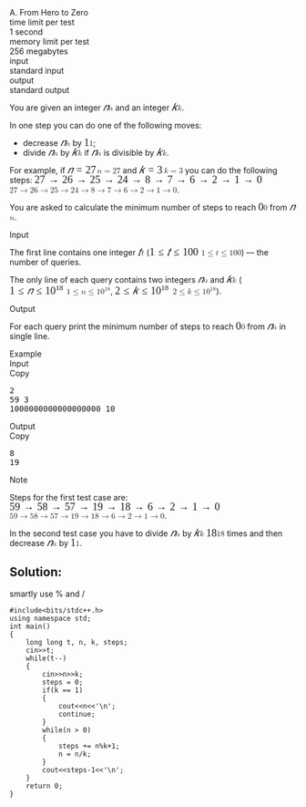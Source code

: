 <div class="header"><div class="title">A. From Hero to Zero</div><div class="time-limit"><div class="property-title">time limit per test</div>1 second</div><div class="memory-limit"><div class="property-title">memory limit per test</div>256 megabytes</div><div class="input-file"><div class="property-title">input</div>standard input</div><div class="output-file"><div class="property-title">output</div>standard output</div></div><div><p>You are given an integer <span class="MathJax_Preview" style="color: inherit;"></span><span class="MathJax" id="MathJax-Element-1-Frame" tabindex="0" style="position: relative;" data-mathml="<math xmlns=&quot;http://www.w3.org/1998/Math/MathML&quot;><mi>n</mi></math>" role="presentation"><nobr aria-hidden="true"><span class="math" id="MathJax-Span-1" style="width: 0.652em; display: inline-block;"><span style="display: inline-block; position: relative; width: 0.487em; height: 0px; font-size: 132%;"><span style="position: absolute; clip: rect(2.048em, 1000.46em, 2.822em, -1000em); top: -2.652em; left: 0em;"><span class="mrow" id="MathJax-Span-2"><span class="mi" id="MathJax-Span-3" style="font-family: STIXGeneral; font-style: italic;">𝑛</span></span><span style="display: inline-block; width: 0px; height: 2.652em;"></span></span></span><span style="display: inline-block; overflow: hidden; vertical-align: -0.082em; border-left: 0px solid; width: 0px; height: 0.736em;"></span></span></nobr><span class="MJX_Assistive_MathML" role="presentation"><math xmlns="http://www.w3.org/1998/Math/MathML"><mi>n</mi></math></span></span><script type="math/tex" id="MathJax-Element-1">n</script> and an integer <span class="MathJax_Preview" style="color: inherit;"></span><span class="MathJax" id="MathJax-Element-2-Frame" tabindex="0" style="position: relative;" data-mathml="<math xmlns=&quot;http://www.w3.org/1998/Math/MathML&quot;><mi>k</mi></math>" role="presentation"><nobr aria-hidden="true"><span class="math" id="MathJax-Span-4" style="width: 0.76em; display: inline-block;"><span style="display: inline-block; position: relative; width: 0.541em; height: 0px; font-size: 132%;"><span style="position: absolute; clip: rect(1.821em, 1000.53em, 2.825em, -1000em); top: -2.652em; left: 0em;"><span class="mrow" id="MathJax-Span-5"><span class="mi" id="MathJax-Span-6" style="font-family: STIXGeneral; font-style: italic;">𝑘</span></span><span style="display: inline-block; width: 0px; height: 2.652em;"></span></span></span><span style="display: inline-block; overflow: hidden; vertical-align: -0.086em; border-left: 0px solid; width: 0px; height: 1.039em;"></span></span></nobr><span class="MJX_Assistive_MathML" role="presentation"><math xmlns="http://www.w3.org/1998/Math/MathML"><mi>k</mi></math></span></span><script type="math/tex" id="MathJax-Element-2">k</script>.</p><p>In one step you can do one of the following moves: </p><ul> <li> decrease <span class="MathJax_Preview" style="color: inherit;"></span><span class="MathJax" id="MathJax-Element-3-Frame" tabindex="0" style="position: relative;" data-mathml="<math xmlns=&quot;http://www.w3.org/1998/Math/MathML&quot;><mi>n</mi></math>" role="presentation"><nobr aria-hidden="true"><span class="math" id="MathJax-Span-7" style="width: 0.652em; display: inline-block;"><span style="display: inline-block; position: relative; width: 0.487em; height: 0px; font-size: 132%;"><span style="position: absolute; clip: rect(2.048em, 1000.46em, 2.822em, -1000em); top: -2.652em; left: 0em;"><span class="mrow" id="MathJax-Span-8"><span class="mi" id="MathJax-Span-9" style="font-family: STIXGeneral; font-style: italic;">𝑛</span></span><span style="display: inline-block; width: 0px; height: 2.652em;"></span></span></span><span style="display: inline-block; overflow: hidden; vertical-align: -0.082em; border-left: 0px solid; width: 0px; height: 0.736em;"></span></span></nobr><span class="MJX_Assistive_MathML" role="presentation"><math xmlns="http://www.w3.org/1998/Math/MathML"><mi>n</mi></math></span></span><script type="math/tex" id="MathJax-Element-3">n</script> by <span class="MathJax_Preview" style="color: inherit;"></span><span class="MathJax" id="MathJax-Element-4-Frame" tabindex="0" style="position: relative;" data-mathml="<math xmlns=&quot;http://www.w3.org/1998/Math/MathML&quot;><mn>1</mn></math>" role="presentation"><nobr aria-hidden="true"><span class="math" id="MathJax-Span-10" style="width: 0.652em; display: inline-block;"><span style="display: inline-block; position: relative; width: 0.487em; height: 0px; font-size: 132%;"><span style="position: absolute; clip: rect(1.813em, 1000.38em, 2.814em, -1000em); top: -2.652em; left: 0em;"><span class="mrow" id="MathJax-Span-11"><span class="mn" id="MathJax-Span-12" style="font-family: STIXGeneral;">1</span></span><span style="display: inline-block; width: 0px; height: 2.652em;"></span></span></span><span style="display: inline-block; overflow: hidden; vertical-align: -0.071em; border-left: 0px solid; width: 0px; height: 1.035em;"></span></span></nobr><span class="MJX_Assistive_MathML" role="presentation"><math xmlns="http://www.w3.org/1998/Math/MathML"><mn>1</mn></math></span></span><script type="math/tex" id="MathJax-Element-4">1</script>; </li><li> divide <span class="MathJax_Preview" style="color: inherit;"></span><span class="MathJax" id="MathJax-Element-5-Frame" tabindex="0" style="position: relative;" data-mathml="<math xmlns=&quot;http://www.w3.org/1998/Math/MathML&quot;><mi>n</mi></math>" role="presentation"><nobr aria-hidden="true"><span class="math" id="MathJax-Span-13" style="width: 0.652em; display: inline-block;"><span style="display: inline-block; position: relative; width: 0.487em; height: 0px; font-size: 132%;"><span style="position: absolute; clip: rect(2.048em, 1000.46em, 2.822em, -1000em); top: -2.652em; left: 0em;"><span class="mrow" id="MathJax-Span-14"><span class="mi" id="MathJax-Span-15" style="font-family: STIXGeneral; font-style: italic;">𝑛</span></span><span style="display: inline-block; width: 0px; height: 2.652em;"></span></span></span><span style="display: inline-block; overflow: hidden; vertical-align: -0.082em; border-left: 0px solid; width: 0px; height: 0.736em;"></span></span></nobr><span class="MJX_Assistive_MathML" role="presentation"><math xmlns="http://www.w3.org/1998/Math/MathML"><mi>n</mi></math></span></span><script type="math/tex" id="MathJax-Element-5">n</script> by <span class="MathJax_Preview" style="color: inherit;"></span><span class="MathJax" id="MathJax-Element-6-Frame" tabindex="0" style="position: relative;" data-mathml="<math xmlns=&quot;http://www.w3.org/1998/Math/MathML&quot;><mi>k</mi></math>" role="presentation"><nobr aria-hidden="true"><span class="math" id="MathJax-Span-16" style="width: 0.76em; display: inline-block;"><span style="display: inline-block; position: relative; width: 0.541em; height: 0px; font-size: 132%;"><span style="position: absolute; clip: rect(1.821em, 1000.53em, 2.825em, -1000em); top: -2.652em; left: 0em;"><span class="mrow" id="MathJax-Span-17"><span class="mi" id="MathJax-Span-18" style="font-family: STIXGeneral; font-style: italic;">𝑘</span></span><span style="display: inline-block; width: 0px; height: 2.652em;"></span></span></span><span style="display: inline-block; overflow: hidden; vertical-align: -0.086em; border-left: 0px solid; width: 0px; height: 1.039em;"></span></span></nobr><span class="MJX_Assistive_MathML" role="presentation"><math xmlns="http://www.w3.org/1998/Math/MathML"><mi>k</mi></math></span></span><script type="math/tex" id="MathJax-Element-6">k</script> if <span class="MathJax_Preview" style="color: inherit;"></span><span class="MathJax" id="MathJax-Element-7-Frame" tabindex="0" style="position: relative;" data-mathml="<math xmlns=&quot;http://www.w3.org/1998/Math/MathML&quot;><mi>n</mi></math>" role="presentation"><nobr aria-hidden="true"><span class="math" id="MathJax-Span-19" style="width: 0.652em; display: inline-block;"><span style="display: inline-block; position: relative; width: 0.487em; height: 0px; font-size: 132%;"><span style="position: absolute; clip: rect(2.048em, 1000.46em, 2.822em, -1000em); top: -2.652em; left: 0em;"><span class="mrow" id="MathJax-Span-20"><span class="mi" id="MathJax-Span-21" style="font-family: STIXGeneral; font-style: italic;">𝑛</span></span><span style="display: inline-block; width: 0px; height: 2.652em;"></span></span></span><span style="display: inline-block; overflow: hidden; vertical-align: -0.082em; border-left: 0px solid; width: 0px; height: 0.736em;"></span></span></nobr><span class="MJX_Assistive_MathML" role="presentation"><math xmlns="http://www.w3.org/1998/Math/MathML"><mi>n</mi></math></span></span><script type="math/tex" id="MathJax-Element-7">n</script> is divisible by <span class="MathJax_Preview" style="color: inherit;"></span><span class="MathJax" id="MathJax-Element-8-Frame" tabindex="0" style="position: relative;" data-mathml="<math xmlns=&quot;http://www.w3.org/1998/Math/MathML&quot;><mi>k</mi></math>" role="presentation"><nobr aria-hidden="true"><span class="math" id="MathJax-Span-22" style="width: 0.76em; display: inline-block;"><span style="display: inline-block; position: relative; width: 0.541em; height: 0px; font-size: 132%;"><span style="position: absolute; clip: rect(1.821em, 1000.53em, 2.825em, -1000em); top: -2.652em; left: 0em;"><span class="mrow" id="MathJax-Span-23"><span class="mi" id="MathJax-Span-24" style="font-family: STIXGeneral; font-style: italic;">𝑘</span></span><span style="display: inline-block; width: 0px; height: 2.652em;"></span></span></span><span style="display: inline-block; overflow: hidden; vertical-align: -0.086em; border-left: 0px solid; width: 0px; height: 1.039em;"></span></span></nobr><span class="MJX_Assistive_MathML" role="presentation"><math xmlns="http://www.w3.org/1998/Math/MathML"><mi>k</mi></math></span></span><script type="math/tex" id="MathJax-Element-8">k</script>. </li></ul><p>For example, if <span class="MathJax_Preview" style="color: inherit;"></span><span class="MathJax" id="MathJax-Element-9-Frame" tabindex="0" style="position: relative;" data-mathml="<math xmlns=&quot;http://www.w3.org/1998/Math/MathML&quot;><mi>n</mi><mo>=</mo><mn>27</mn></math>" role="presentation"><nobr aria-hidden="true"><span class="math" id="MathJax-Span-25" style="width: 3.736em; display: inline-block;"><span style="display: inline-block; position: relative; width: 2.814em; height: 0px; font-size: 132%;"><span style="position: absolute; clip: rect(1.813em, 1002.76em, 2.822em, -1000em); top: -2.652em; left: 0em;"><span class="mrow" id="MathJax-Span-26"><span class="mi" id="MathJax-Span-27" style="font-family: STIXGeneral; font-style: italic;">𝑛</span><span class="mo" id="MathJax-Span-28" style="font-family: STIXGeneral; padding-left: 0.313em;">=</span><span class="mn" id="MathJax-Span-29" style="font-family: STIXGeneral; padding-left: 0.313em;">27</span></span><span style="display: inline-block; width: 0px; height: 2.652em;"></span></span></span><span style="display: inline-block; overflow: hidden; vertical-align: -0.082em; border-left: 0px solid; width: 0px; height: 1.046em;"></span></span></nobr><span class="MJX_Assistive_MathML" role="presentation"><math xmlns="http://www.w3.org/1998/Math/MathML"><mi>n</mi><mo>=</mo><mn>27</mn></math></span></span><script type="math/tex" id="MathJax-Element-9">n = 27</script> and <span class="MathJax_Preview" style="color: inherit;"></span><span class="MathJax" id="MathJax-Element-10-Frame" tabindex="0" style="position: relative;" data-mathml="<math xmlns=&quot;http://www.w3.org/1998/Math/MathML&quot;><mi>k</mi><mo>=</mo><mn>3</mn></math>" role="presentation"><nobr aria-hidden="true"><span class="math" id="MathJax-Span-30" style="width: 3.141em; display: inline-block;"><span style="display: inline-block; position: relative; width: 2.381em; height: 0px; font-size: 132%;"><span style="position: absolute; clip: rect(1.813em, 1002.31em, 2.828em, -1000em); top: -2.652em; left: 0em;"><span class="mrow" id="MathJax-Span-31"><span class="mi" id="MathJax-Span-32" style="font-family: STIXGeneral; font-style: italic;">𝑘</span><span class="mo" id="MathJax-Span-33" style="font-family: STIXGeneral; padding-left: 0.313em;">=</span><span class="mn" id="MathJax-Span-34" style="font-family: STIXGeneral; padding-left: 0.313em;">3</span></span><span style="display: inline-block; width: 0px; height: 2.652em;"></span></span></span><span style="display: inline-block; overflow: hidden; vertical-align: -0.09em; border-left: 0px solid; width: 0px; height: 1.054em;"></span></span></nobr><span class="MJX_Assistive_MathML" role="presentation"><math xmlns="http://www.w3.org/1998/Math/MathML"><mi>k</mi><mo>=</mo><mn>3</mn></math></span></span><script type="math/tex" id="MathJax-Element-10">k = 3</script> you can do the following steps: <span class="MathJax_Preview" style="color: inherit;"></span><span class="MathJax" id="MathJax-Element-11-Frame" tabindex="0" style="position: relative;" data-mathml="<math xmlns=&quot;http://www.w3.org/1998/Math/MathML&quot;><mn>27</mn><mo stretchy=&quot;false&quot;>&amp;#x2192;</mo><mn>26</mn><mo stretchy=&quot;false&quot;>&amp;#x2192;</mo><mn>25</mn><mo stretchy=&quot;false&quot;>&amp;#x2192;</mo><mn>24</mn><mo stretchy=&quot;false&quot;>&amp;#x2192;</mo><mn>8</mn><mo stretchy=&quot;false&quot;>&amp;#x2192;</mo><mn>7</mn><mo stretchy=&quot;false&quot;>&amp;#x2192;</mo><mn>6</mn><mo stretchy=&quot;false&quot;>&amp;#x2192;</mo><mn>2</mn><mo stretchy=&quot;false&quot;>&amp;#x2192;</mo><mn>1</mn><mo stretchy=&quot;false&quot;>&amp;#x2192;</mo><mn>0</mn></math>" role="presentation"><nobr aria-hidden="true"><span class="math" id="MathJax-Span-35" style="width: 27.384em; display: inline-block;"><span style="display: inline-block; position: relative; width: 20.725em; height: 0px; font-size: 132%;"><span style="position: absolute; clip: rect(1.801em, 1020.7em, 2.828em, -1000em); top: -2.652em; left: 0em;"><span class="mrow" id="MathJax-Span-36"><span class="mn" id="MathJax-Span-37" style="font-family: STIXGeneral;">27</span><span class="mo" id="MathJax-Span-38" style="font-family: STIXGeneral; padding-left: 0.313em;">→</span><span class="mn" id="MathJax-Span-39" style="font-family: STIXGeneral; padding-left: 0.313em;">26</span><span class="mo" id="MathJax-Span-40" style="font-family: STIXGeneral; padding-left: 0.313em;">→</span><span class="mn" id="MathJax-Span-41" style="font-family: STIXGeneral; padding-left: 0.313em;">25</span><span class="mo" id="MathJax-Span-42" style="font-family: STIXGeneral; padding-left: 0.313em;">→</span><span class="mn" id="MathJax-Span-43" style="font-family: STIXGeneral; padding-left: 0.313em;">24</span><span class="mo" id="MathJax-Span-44" style="font-family: STIXGeneral; padding-left: 0.313em;">→</span><span class="mn" id="MathJax-Span-45" style="font-family: STIXGeneral; padding-left: 0.313em;">8</span><span class="mo" id="MathJax-Span-46" style="font-family: STIXGeneral; padding-left: 0.313em;">→</span><span class="mn" id="MathJax-Span-47" style="font-family: STIXGeneral; padding-left: 0.313em;">7</span><span class="mo" id="MathJax-Span-48" style="font-family: STIXGeneral; padding-left: 0.313em;">→</span><span class="mn" id="MathJax-Span-49" style="font-family: STIXGeneral; padding-left: 0.313em;">6</span><span class="mo" id="MathJax-Span-50" style="font-family: STIXGeneral; padding-left: 0.313em;">→</span><span class="mn" id="MathJax-Span-51" style="font-family: STIXGeneral; padding-left: 0.313em;">2</span><span class="mo" id="MathJax-Span-52" style="font-family: STIXGeneral; padding-left: 0.313em;">→</span><span class="mn" id="MathJax-Span-53" style="font-family: STIXGeneral; padding-left: 0.313em;">1</span><span class="mo" id="MathJax-Span-54" style="font-family: STIXGeneral; padding-left: 0.313em;">→</span><span class="mn" id="MathJax-Span-55" style="font-family: STIXGeneral; padding-left: 0.313em;">0</span></span><span style="display: inline-block; width: 0px; height: 2.652em;"></span></span></span><span style="display: inline-block; overflow: hidden; vertical-align: -0.09em; border-left: 0px solid; width: 0px; height: 1.069em;"></span></span></nobr><span class="MJX_Assistive_MathML" role="presentation"><math xmlns="http://www.w3.org/1998/Math/MathML"><mn>27</mn><mo stretchy="false">→</mo><mn>26</mn><mo stretchy="false">→</mo><mn>25</mn><mo stretchy="false">→</mo><mn>24</mn><mo stretchy="false">→</mo><mn>8</mn><mo stretchy="false">→</mo><mn>7</mn><mo stretchy="false">→</mo><mn>6</mn><mo stretchy="false">→</mo><mn>2</mn><mo stretchy="false">→</mo><mn>1</mn><mo stretchy="false">→</mo><mn>0</mn></math></span></span><script type="math/tex" id="MathJax-Element-11">27 \rightarrow 26 \rightarrow 25 \rightarrow 24 \rightarrow 8 \rightarrow 7 \rightarrow 6 \rightarrow 2 \rightarrow 1 \rightarrow 0</script>.</p><p>You are asked to calculate the minimum number of steps to reach <span class="MathJax_Preview" style="color: inherit;"></span><span class="MathJax" id="MathJax-Element-12-Frame" tabindex="0" style="position: relative;" data-mathml="<math xmlns=&quot;http://www.w3.org/1998/Math/MathML&quot;><mn>0</mn></math>" role="presentation"><nobr aria-hidden="true"><span class="math" id="MathJax-Span-56" style="width: 0.652em; display: inline-block;"><span style="display: inline-block; position: relative; width: 0.487em; height: 0px; font-size: 132%;"><span style="position: absolute; clip: rect(1.813em, 1000.46em, 2.828em, -1000em); top: -2.652em; left: 0em;"><span class="mrow" id="MathJax-Span-57"><span class="mn" id="MathJax-Span-58" style="font-family: STIXGeneral;">0</span></span><span style="display: inline-block; width: 0px; height: 2.652em;"></span></span></span><span style="display: inline-block; overflow: hidden; vertical-align: -0.09em; border-left: 0px solid; width: 0px; height: 1.054em;"></span></span></nobr><span class="MJX_Assistive_MathML" role="presentation"><math xmlns="http://www.w3.org/1998/Math/MathML"><mn>0</mn></math></span></span><script type="math/tex" id="MathJax-Element-12">0</script> from <span class="MathJax_Preview" style="color: inherit;"></span><span class="MathJax" id="MathJax-Element-13-Frame" tabindex="0" style="position: relative;" data-mathml="<math xmlns=&quot;http://www.w3.org/1998/Math/MathML&quot;><mi>n</mi></math>" role="presentation"><nobr aria-hidden="true"><span class="math" id="MathJax-Span-59" style="width: 0.652em; display: inline-block;"><span style="display: inline-block; position: relative; width: 0.487em; height: 0px; font-size: 132%;"><span style="position: absolute; clip: rect(2.048em, 1000.46em, 2.822em, -1000em); top: -2.652em; left: 0em;"><span class="mrow" id="MathJax-Span-60"><span class="mi" id="MathJax-Span-61" style="font-family: STIXGeneral; font-style: italic;">𝑛</span></span><span style="display: inline-block; width: 0px; height: 2.652em;"></span></span></span><span style="display: inline-block; overflow: hidden; vertical-align: -0.082em; border-left: 0px solid; width: 0px; height: 0.736em;"></span></span></nobr><span class="MJX_Assistive_MathML" role="presentation"><math xmlns="http://www.w3.org/1998/Math/MathML"><mi>n</mi></math></span></span><script type="math/tex" id="MathJax-Element-13">n</script>. </p></div><div class="input-specification"><div class="section-title">Input</div><p>The first line contains one integer <span class="MathJax_Preview" style="color: inherit;"></span><span class="MathJax" id="MathJax-Element-14-Frame" tabindex="0" style="position: relative;" data-mathml="<math xmlns=&quot;http://www.w3.org/1998/Math/MathML&quot;><mi>t</mi></math>" role="presentation"><nobr aria-hidden="true"><span class="math" id="MathJax-Span-62" style="width: 0.436em; display: inline-block;"><span style="display: inline-block; position: relative; width: 0.325em; height: 0px; font-size: 132%;"><span style="position: absolute; clip: rect(1.922em, 1000.3em, 2.823em, -1000em); top: -2.652em; left: 0em;"><span class="mrow" id="MathJax-Span-63"><span class="mi" id="MathJax-Span-64" style="font-family: STIXGeneral; font-style: italic;">𝑡</span></span><span style="display: inline-block; width: 0px; height: 2.652em;"></span></span></span><span style="display: inline-block; overflow: hidden; vertical-align: -0.083em; border-left: 0px solid; width: 0px; height: 0.903em;"></span></span></nobr><span class="MJX_Assistive_MathML" role="presentation"><math xmlns="http://www.w3.org/1998/Math/MathML"><mi>t</mi></math></span></span><script type="math/tex" id="MathJax-Element-14">t</script> (<span class="MathJax_Preview" style="color: inherit;"></span><span class="MathJax" id="MathJax-Element-15-Frame" tabindex="0" style="position: relative;" data-mathml="<math xmlns=&quot;http://www.w3.org/1998/Math/MathML&quot;><mn>1</mn><mo>&amp;#x2264;</mo><mi>t</mi><mo>&amp;#x2264;</mo><mn>100</mn></math>" role="presentation"><nobr aria-hidden="true"><span class="math" id="MathJax-Span-65" style="width: 6.496em; display: inline-block;"><span style="display: inline-block; position: relative; width: 4.924em; height: 0px; font-size: 132%;"><span style="position: absolute; clip: rect(1.813em, 1004.9em, 2.917em, -1000em); top: -2.652em; left: 0em;"><span class="mrow" id="MathJax-Span-66"><span class="mn" id="MathJax-Span-67" style="font-family: STIXGeneral;">1</span><span class="mo" id="MathJax-Span-68" style="font-family: STIXGeneral; padding-left: 0.313em;">≤</span><span class="mi" id="MathJax-Span-69" style="font-family: STIXGeneral; font-style: italic; padding-left: 0.313em;">𝑡</span><span class="mo" id="MathJax-Span-70" style="font-family: STIXGeneral; padding-left: 0.313em;">≤</span><span class="mn" id="MathJax-Span-71" style="font-family: STIXGeneral; padding-left: 0.313em;">100</span></span><span style="display: inline-block; width: 0px; height: 2.652em;"></span></span></span><span style="display: inline-block; overflow: hidden; vertical-align: -0.207em; border-left: 0px solid; width: 0px; height: 1.171em;"></span></span></nobr><span class="MJX_Assistive_MathML" role="presentation"><math xmlns="http://www.w3.org/1998/Math/MathML"><mn>1</mn><mo>≤</mo><mi>t</mi><mo>≤</mo><mn>100</mn></math></span></span><script type="math/tex" id="MathJax-Element-15">1 \le t \le 100</script>) — the number of queries.</p><p>The only line of each query contains two integers <span class="MathJax_Preview" style="color: inherit;"></span><span class="MathJax" id="MathJax-Element-16-Frame" tabindex="0" style="position: relative;" data-mathml="<math xmlns=&quot;http://www.w3.org/1998/Math/MathML&quot;><mi>n</mi></math>" role="presentation"><nobr aria-hidden="true"><span class="math" id="MathJax-Span-72" style="width: 0.652em; display: inline-block;"><span style="display: inline-block; position: relative; width: 0.487em; height: 0px; font-size: 132%;"><span style="position: absolute; clip: rect(2.048em, 1000.46em, 2.822em, -1000em); top: -2.652em; left: 0em;"><span class="mrow" id="MathJax-Span-73"><span class="mi" id="MathJax-Span-74" style="font-family: STIXGeneral; font-style: italic;">𝑛</span></span><span style="display: inline-block; width: 0px; height: 2.652em;"></span></span></span><span style="display: inline-block; overflow: hidden; vertical-align: -0.082em; border-left: 0px solid; width: 0px; height: 0.736em;"></span></span></nobr><span class="MJX_Assistive_MathML" role="presentation"><math xmlns="http://www.w3.org/1998/Math/MathML"><mi>n</mi></math></span></span><script type="math/tex" id="MathJax-Element-16">n</script> and <span class="MathJax_Preview" style="color: inherit;"></span><span class="MathJax" id="MathJax-Element-17-Frame" tabindex="0" style="position: relative;" data-mathml="<math xmlns=&quot;http://www.w3.org/1998/Math/MathML&quot;><mi>k</mi></math>" role="presentation"><nobr aria-hidden="true"><span class="math" id="MathJax-Span-75" style="width: 0.76em; display: inline-block;"><span style="display: inline-block; position: relative; width: 0.541em; height: 0px; font-size: 132%;"><span style="position: absolute; clip: rect(1.821em, 1000.53em, 2.825em, -1000em); top: -2.652em; left: 0em;"><span class="mrow" id="MathJax-Span-76"><span class="mi" id="MathJax-Span-77" style="font-family: STIXGeneral; font-style: italic;">𝑘</span></span><span style="display: inline-block; width: 0px; height: 2.652em;"></span></span></span><span style="display: inline-block; overflow: hidden; vertical-align: -0.086em; border-left: 0px solid; width: 0px; height: 1.039em;"></span></span></nobr><span class="MJX_Assistive_MathML" role="presentation"><math xmlns="http://www.w3.org/1998/Math/MathML"><mi>k</mi></math></span></span><script type="math/tex" id="MathJax-Element-17">k</script> (<span class="MathJax_Preview" style="color: inherit;"></span><span class="MathJax" id="MathJax-Element-18-Frame" tabindex="0" style="position: relative;" data-mathml="<math xmlns=&quot;http://www.w3.org/1998/Math/MathML&quot;><mn>1</mn><mo>&amp;#x2264;</mo><mi>n</mi><mo>&amp;#x2264;</mo><msup><mn>10</mn><mrow class=&quot;MJX-TeXAtom-ORD&quot;><mn>18</mn></mrow></msup></math>" role="presentation"><nobr aria-hidden="true"><span class="math" id="MathJax-Span-78" style="width: 7.146em; display: inline-block;"><span style="display: inline-block; position: relative; width: 5.411em; height: 0px; font-size: 132%;"><span style="position: absolute; clip: rect(1.608em, 1005.41em, 2.917em, -1000em); top: -2.652em; left: 0em;"><span class="mrow" id="MathJax-Span-79"><span class="mn" id="MathJax-Span-80" style="font-family: STIXGeneral;">1</span><span class="mo" id="MathJax-Span-81" style="font-family: STIXGeneral; padding-left: 0.313em;">≤</span><span class="mi" id="MathJax-Span-82" style="font-family: STIXGeneral; font-style: italic; padding-left: 0.313em;">𝑛</span><span class="mo" id="MathJax-Span-83" style="font-family: STIXGeneral; padding-left: 0.313em;">≤</span><span class="msubsup" id="MathJax-Span-84" style="padding-left: 0.313em;"><span style="display: inline-block; position: relative; width: 1.782em; height: 0px;"><span style="position: absolute; clip: rect(3.166em, 1000.98em, 4.181em, -1000em); top: -4.004em; left: 0em;"><span class="mn" id="MathJax-Span-85" style="font-family: STIXGeneral;">10</span><span style="display: inline-block; width: 0px; height: 4.004em;"></span></span><span style="position: absolute; top: -4.407em; left: 1em;"><span class="texatom" id="MathJax-Span-86"><span class="mrow" id="MathJax-Span-87"><span class="mn" id="MathJax-Span-88" style="font-size: 70.7%; font-family: STIXGeneral;">18</span></span></span><span style="display: inline-block; width: 0px; height: 4.004em;"></span></span></span></span></span><span style="display: inline-block; width: 0px; height: 2.652em;"></span></span></span><span style="display: inline-block; overflow: hidden; vertical-align: -0.207em; border-left: 0px solid; width: 0px; height: 1.442em;"></span></span></nobr><span class="MJX_Assistive_MathML" role="presentation"><math xmlns="http://www.w3.org/1998/Math/MathML"><mn>1</mn><mo>≤</mo><mi>n</mi><mo>≤</mo><msup><mn>10</mn><mrow class="MJX-TeXAtom-ORD"><mn>18</mn></mrow></msup></math></span></span><script type="math/tex" id="MathJax-Element-18">1 \le n \le 10^{18}</script>, <span class="MathJax_Preview" style="color: inherit;"></span><span class="MathJax" id="MathJax-Element-19-Frame" tabindex="0" style="position: relative;" data-mathml="<math xmlns=&quot;http://www.w3.org/1998/Math/MathML&quot;><mn>2</mn><mo>&amp;#x2264;</mo><mi>k</mi><mo>&amp;#x2264;</mo><msup><mn>10</mn><mrow class=&quot;MJX-TeXAtom-ORD&quot;><mn>18</mn></mrow></msup></math>" role="presentation"><nobr aria-hidden="true"><span class="math" id="MathJax-Span-89" style="width: 7.254em; display: inline-block;"><span style="display: inline-block; position: relative; width: 5.465em; height: 0px; font-size: 132%;"><span style="position: absolute; clip: rect(1.608em, 1005.47em, 2.917em, -1000em); top: -2.652em; left: 0em;"><span class="mrow" id="MathJax-Span-90"><span class="mn" id="MathJax-Span-91" style="font-family: STIXGeneral;">2</span><span class="mo" id="MathJax-Span-92" style="font-family: STIXGeneral; padding-left: 0.313em;">≤</span><span class="mi" id="MathJax-Span-93" style="font-family: STIXGeneral; font-style: italic; padding-left: 0.313em;">𝑘</span><span class="mo" id="MathJax-Span-94" style="font-family: STIXGeneral; padding-left: 0.313em;">≤</span><span class="msubsup" id="MathJax-Span-95" style="padding-left: 0.313em;"><span style="display: inline-block; position: relative; width: 1.782em; height: 0px;"><span style="position: absolute; clip: rect(3.166em, 1000.98em, 4.181em, -1000em); top: -4.004em; left: 0em;"><span class="mn" id="MathJax-Span-96" style="font-family: STIXGeneral;">10</span><span style="display: inline-block; width: 0px; height: 4.004em;"></span></span><span style="position: absolute; top: -4.407em; left: 1em;"><span class="texatom" id="MathJax-Span-97"><span class="mrow" id="MathJax-Span-98"><span class="mn" id="MathJax-Span-99" style="font-size: 70.7%; font-family: STIXGeneral;">18</span></span></span><span style="display: inline-block; width: 0px; height: 4.004em;"></span></span></span></span></span><span style="display: inline-block; width: 0px; height: 2.652em;"></span></span></span><span style="display: inline-block; overflow: hidden; vertical-align: -0.207em; border-left: 0px solid; width: 0px; height: 1.442em;"></span></span></nobr><span class="MJX_Assistive_MathML" role="presentation"><math xmlns="http://www.w3.org/1998/Math/MathML"><mn>2</mn><mo>≤</mo><mi>k</mi><mo>≤</mo><msup><mn>10</mn><mrow class="MJX-TeXAtom-ORD"><mn>18</mn></mrow></msup></math></span></span><script type="math/tex" id="MathJax-Element-19">2 \le k \le 10^{18}</script>).</p></div><div class="output-specification"><div class="section-title">Output</div><p>For each query print the minimum number of steps to reach <span class="MathJax_Preview" style="color: inherit;"></span><span class="MathJax" id="MathJax-Element-20-Frame" tabindex="0" style="position: relative;" data-mathml="<math xmlns=&quot;http://www.w3.org/1998/Math/MathML&quot;><mn>0</mn></math>" role="presentation"><nobr aria-hidden="true"><span class="math" id="MathJax-Span-100" style="width: 0.652em; display: inline-block;"><span style="display: inline-block; position: relative; width: 0.487em; height: 0px; font-size: 132%;"><span style="position: absolute; clip: rect(1.813em, 1000.46em, 2.828em, -1000em); top: -2.652em; left: 0em;"><span class="mrow" id="MathJax-Span-101"><span class="mn" id="MathJax-Span-102" style="font-family: STIXGeneral;">0</span></span><span style="display: inline-block; width: 0px; height: 2.652em;"></span></span></span><span style="display: inline-block; overflow: hidden; vertical-align: -0.09em; border-left: 0px solid; width: 0px; height: 1.054em;"></span></span></nobr><span class="MJX_Assistive_MathML" role="presentation"><math xmlns="http://www.w3.org/1998/Math/MathML"><mn>0</mn></math></span></span><script type="math/tex" id="MathJax-Element-20">0</script> from <span class="MathJax_Preview" style="color: inherit;"></span><span class="MathJax" id="MathJax-Element-21-Frame" tabindex="0" style="position: relative;" data-mathml="<math xmlns=&quot;http://www.w3.org/1998/Math/MathML&quot;><mi>n</mi></math>" role="presentation"><nobr aria-hidden="true"><span class="math" id="MathJax-Span-103" style="width: 0.652em; display: inline-block;"><span style="display: inline-block; position: relative; width: 0.487em; height: 0px; font-size: 132%;"><span style="position: absolute; clip: rect(2.048em, 1000.46em, 2.822em, -1000em); top: -2.652em; left: 0em;"><span class="mrow" id="MathJax-Span-104"><span class="mi" id="MathJax-Span-105" style="font-family: STIXGeneral; font-style: italic;">𝑛</span></span><span style="display: inline-block; width: 0px; height: 2.652em;"></span></span></span><span style="display: inline-block; overflow: hidden; vertical-align: -0.082em; border-left: 0px solid; width: 0px; height: 0.736em;"></span></span></nobr><span class="MJX_Assistive_MathML" role="presentation"><math xmlns="http://www.w3.org/1998/Math/MathML"><mi>n</mi></math></span></span><script type="math/tex" id="MathJax-Element-21">n</script> in single line. </p></div><div class="sample-tests"><div class="section-title">Example</div><div class="sample-test"><div class="input"><div class="title">Input<div title="Copy" data-clipboard-target="#id005400522730772662" id="id009030294034229973" class="input-output-copier">Copy</div></div><pre id="id005400522730772662">2
59 3
1000000000000000000 10
</pre></div><div class="output"><div class="title">Output<div title="Copy" data-clipboard-target="#id005606885251997125" id="id0036382902859601507" class="input-output-copier">Copy</div></div><pre id="id005606885251997125">8
19
</pre></div></div></div><div class="note"><div class="section-title">Note</div><p>Steps for the first test case are: <span class="MathJax_Preview" style="color: inherit;"></span><span class="MathJax" id="MathJax-Element-22-Frame" tabindex="0" style="position: relative;" data-mathml="<math xmlns=&quot;http://www.w3.org/1998/Math/MathML&quot;><mn>59</mn><mo stretchy=&quot;false&quot;>&amp;#x2192;</mo><mn>58</mn><mo stretchy=&quot;false&quot;>&amp;#x2192;</mo><mn>57</mn><mo stretchy=&quot;false&quot;>&amp;#x2192;</mo><mn>19</mn><mo stretchy=&quot;false&quot;>&amp;#x2192;</mo><mn>18</mn><mo stretchy=&quot;false&quot;>&amp;#x2192;</mo><mn>6</mn><mo stretchy=&quot;false&quot;>&amp;#x2192;</mo><mn>2</mn><mo stretchy=&quot;false&quot;>&amp;#x2192;</mo><mn>1</mn><mo stretchy=&quot;false&quot;>&amp;#x2192;</mo><mn>0</mn></math>" role="presentation"><nobr aria-hidden="true"><span class="math" id="MathJax-Span-106" style="width: 25.381em; display: inline-block;"><span style="display: inline-block; position: relative; width: 19.21em; height: 0px; font-size: 132%;"><span style="position: absolute; clip: rect(1.801em, 1019.19em, 2.836em, -1000em); top: -2.652em; left: 0em;"><span class="mrow" id="MathJax-Span-107"><span class="mn" id="MathJax-Span-108" style="font-family: STIXGeneral;">59</span><span class="mo" id="MathJax-Span-109" style="font-family: STIXGeneral; padding-left: 0.313em;">→</span><span class="mn" id="MathJax-Span-110" style="font-family: STIXGeneral; padding-left: 0.313em;">58</span><span class="mo" id="MathJax-Span-111" style="font-family: STIXGeneral; padding-left: 0.313em;">→</span><span class="mn" id="MathJax-Span-112" style="font-family: STIXGeneral; padding-left: 0.313em;">57</span><span class="mo" id="MathJax-Span-113" style="font-family: STIXGeneral; padding-left: 0.313em;">→</span><span class="mn" id="MathJax-Span-114" style="font-family: STIXGeneral; padding-left: 0.313em;">19</span><span class="mo" id="MathJax-Span-115" style="font-family: STIXGeneral; padding-left: 0.313em;">→</span><span class="mn" id="MathJax-Span-116" style="font-family: STIXGeneral; padding-left: 0.313em;">18</span><span class="mo" id="MathJax-Span-117" style="font-family: STIXGeneral; padding-left: 0.313em;">→</span><span class="mn" id="MathJax-Span-118" style="font-family: STIXGeneral; padding-left: 0.313em;">6</span><span class="mo" id="MathJax-Span-119" style="font-family: STIXGeneral; padding-left: 0.313em;">→</span><span class="mn" id="MathJax-Span-120" style="font-family: STIXGeneral; padding-left: 0.313em;">2</span><span class="mo" id="MathJax-Span-121" style="font-family: STIXGeneral; padding-left: 0.313em;">→</span><span class="mn" id="MathJax-Span-122" style="font-family: STIXGeneral; padding-left: 0.313em;">1</span><span class="mo" id="MathJax-Span-123" style="font-family: STIXGeneral; padding-left: 0.313em;">→</span><span class="mn" id="MathJax-Span-124" style="font-family: STIXGeneral; padding-left: 0.313em;">0</span></span><span style="display: inline-block; width: 0px; height: 2.652em;"></span></span></span><span style="display: inline-block; overflow: hidden; vertical-align: -0.1em; border-left: 0px solid; width: 0px; height: 1.08em;"></span></span></nobr><span class="MJX_Assistive_MathML" role="presentation"><math xmlns="http://www.w3.org/1998/Math/MathML"><mn>59</mn><mo stretchy="false">→</mo><mn>58</mn><mo stretchy="false">→</mo><mn>57</mn><mo stretchy="false">→</mo><mn>19</mn><mo stretchy="false">→</mo><mn>18</mn><mo stretchy="false">→</mo><mn>6</mn><mo stretchy="false">→</mo><mn>2</mn><mo stretchy="false">→</mo><mn>1</mn><mo stretchy="false">→</mo><mn>0</mn></math></span></span><script type="math/tex" id="MathJax-Element-22">59 \rightarrow 58 \rightarrow 57 \rightarrow 19 \rightarrow 18 \rightarrow 6 \rightarrow 2 \rightarrow 1 \rightarrow 0</script>.</p><p>In the second test case you have to divide <span class="MathJax_Preview" style="color: inherit;"></span><span class="MathJax" id="MathJax-Element-23-Frame" tabindex="0" style="position: relative;" data-mathml="<math xmlns=&quot;http://www.w3.org/1998/Math/MathML&quot;><mi>n</mi></math>" role="presentation"><nobr aria-hidden="true"><span class="math" id="MathJax-Span-125" style="width: 0.652em; display: inline-block;"><span style="display: inline-block; position: relative; width: 0.487em; height: 0px; font-size: 132%;"><span style="position: absolute; clip: rect(2.048em, 1000.46em, 2.822em, -1000em); top: -2.652em; left: 0em;"><span class="mrow" id="MathJax-Span-126"><span class="mi" id="MathJax-Span-127" style="font-family: STIXGeneral; font-style: italic;">𝑛</span></span><span style="display: inline-block; width: 0px; height: 2.652em;"></span></span></span><span style="display: inline-block; overflow: hidden; vertical-align: -0.082em; border-left: 0px solid; width: 0px; height: 0.736em;"></span></span></nobr><span class="MJX_Assistive_MathML" role="presentation"><math xmlns="http://www.w3.org/1998/Math/MathML"><mi>n</mi></math></span></span><script type="math/tex" id="MathJax-Element-23">n</script> by <span class="MathJax_Preview" style="color: inherit;"></span><span class="MathJax" id="MathJax-Element-24-Frame" tabindex="0" style="position: relative;" data-mathml="<math xmlns=&quot;http://www.w3.org/1998/Math/MathML&quot;><mi>k</mi></math>" role="presentation"><nobr aria-hidden="true"><span class="math" id="MathJax-Span-128" style="width: 0.76em; display: inline-block;"><span style="display: inline-block; position: relative; width: 0.541em; height: 0px; font-size: 132%;"><span style="position: absolute; clip: rect(1.821em, 1000.53em, 2.825em, -1000em); top: -2.652em; left: 0em;"><span class="mrow" id="MathJax-Span-129"><span class="mi" id="MathJax-Span-130" style="font-family: STIXGeneral; font-style: italic;">𝑘</span></span><span style="display: inline-block; width: 0px; height: 2.652em;"></span></span></span><span style="display: inline-block; overflow: hidden; vertical-align: -0.086em; border-left: 0px solid; width: 0px; height: 1.039em;"></span></span></nobr><span class="MJX_Assistive_MathML" role="presentation"><math xmlns="http://www.w3.org/1998/Math/MathML"><mi>k</mi></math></span></span><script type="math/tex" id="MathJax-Element-24">k</script> <span class="MathJax_Preview" style="color: inherit;"></span><span class="MathJax" id="MathJax-Element-25-Frame" tabindex="0" style="position: relative;" data-mathml="<math xmlns=&quot;http://www.w3.org/1998/Math/MathML&quot;><mn>18</mn></math>" role="presentation"><nobr aria-hidden="true"><span class="math" id="MathJax-Span-131" style="width: 1.301em; display: inline-block;"><span style="display: inline-block; position: relative; width: 0.974em; height: 0px; font-size: 132%;"><span style="position: absolute; clip: rect(1.813em, 1000.92em, 2.828em, -1000em); top: -2.652em; left: 0em;"><span class="mrow" id="MathJax-Span-132"><span class="mn" id="MathJax-Span-133" style="font-family: STIXGeneral;">18</span></span><span style="display: inline-block; width: 0px; height: 2.652em;"></span></span></span><span style="display: inline-block; overflow: hidden; vertical-align: -0.09em; border-left: 0px solid; width: 0px; height: 1.054em;"></span></span></nobr><span class="MJX_Assistive_MathML" role="presentation"><math xmlns="http://www.w3.org/1998/Math/MathML"><mn>18</mn></math></span></span><script type="math/tex" id="MathJax-Element-25">18</script> times and then decrease <span class="MathJax_Preview" style="color: inherit;"></span><span class="MathJax" id="MathJax-Element-26-Frame" tabindex="0" style="position: relative;" data-mathml="<math xmlns=&quot;http://www.w3.org/1998/Math/MathML&quot;><mi>n</mi></math>" role="presentation"><nobr aria-hidden="true"><span class="math" id="MathJax-Span-134" style="width: 0.652em; display: inline-block;"><span style="display: inline-block; position: relative; width: 0.487em; height: 0px; font-size: 132%;"><span style="position: absolute; clip: rect(2.048em, 1000.46em, 2.822em, -1000em); top: -2.652em; left: 0em;"><span class="mrow" id="MathJax-Span-135"><span class="mi" id="MathJax-Span-136" style="font-family: STIXGeneral; font-style: italic;">𝑛</span></span><span style="display: inline-block; width: 0px; height: 2.652em;"></span></span></span><span style="display: inline-block; overflow: hidden; vertical-align: -0.082em; border-left: 0px solid; width: 0px; height: 0.736em;"></span></span></nobr><span class="MJX_Assistive_MathML" role="presentation"><math xmlns="http://www.w3.org/1998/Math/MathML"><mi>n</mi></math></span></span><script type="math/tex" id="MathJax-Element-26">n</script> by <span class="MathJax_Preview" style="color: inherit;"></span><span class="MathJax" id="MathJax-Element-27-Frame" tabindex="0" style="position: relative;" data-mathml="<math xmlns=&quot;http://www.w3.org/1998/Math/MathML&quot;><mn>1</mn></math>" role="presentation"><nobr aria-hidden="true"><span class="math" id="MathJax-Span-137" style="width: 0.652em; display: inline-block;"><span style="display: inline-block; position: relative; width: 0.487em; height: 0px; font-size: 132%;"><span style="position: absolute; clip: rect(1.813em, 1000.38em, 2.814em, -1000em); top: -2.652em; left: 0em;"><span class="mrow" id="MathJax-Span-138"><span class="mn" id="MathJax-Span-139" style="font-family: STIXGeneral;">1</span></span><span style="display: inline-block; width: 0px; height: 2.652em;"></span></span></span><span style="display: inline-block; overflow: hidden; vertical-align: -0.071em; border-left: 0px solid; width: 0px; height: 1.035em;"></span></span></nobr><span class="MJX_Assistive_MathML" role="presentation"><math xmlns="http://www.w3.org/1998/Math/MathML"><mn>1</mn></math></span></span><script type="math/tex" id="MathJax-Element-27">1</script>.</p></div>

## Solution:
smartly use % and /
```
#include<bits/stdc++.h>
using namespace std;
int main()
{
    long long t, n, k, steps;
    cin>>t;
    while(t--)
    {
        cin>>n>>k;
        steps = 0;
        if(k == 1)
        {
            cout<<n<<'\n';
            continue;
        }
        while(n > 0)
        {
            steps += n%k+1;
            n = n/k;
        }
        cout<<steps-1<<'\n';
    }
    return 0;
}
```